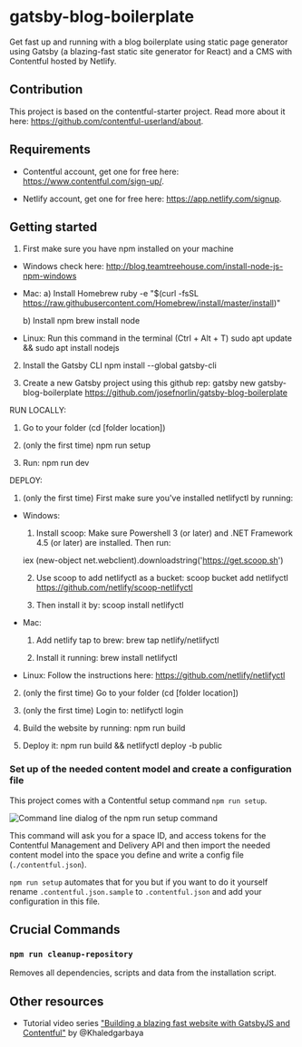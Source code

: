 # gatsby-blog-boilerplate

Get fast up and running with a blog boilerplate using static page generator using Gatsby (a blazing-fast static site generator for React) and a CMS with Contentful hosted by Netlify.
 
## Contribution

This project is based on the contentful-starter project. Read more about it here: https://github.com/contentful-userland/about.

## Requirements

- Contentful account, get one for free here: https://www.contentful.com/sign-up/.

- Netlify account, get one for free here: https://app.netlify.com/signup.

## Getting started

1) First make sure you have npm installed on your machine
- Windows check here: http://blog.teamtreehouse.com/install-node-js-npm-windows
- Mac:
    a) Install Homebrew
    ruby -e "$(curl -fsSL https://raw.githubusercontent.com/Homebrew/install/master/install)"

    b) Install npm
    brew install node
- Linux: 
    Run this command in the terminal (Ctrl + Alt + T)
    sudo apt update && sudo apt install nodejs

2) Install the Gatsby CLI
npm install --global gatsby-cli

3) Create a new Gatsby project using this github rep:
gatsby new gatsby-blog-boilerplate https://github.com/josefnorlin/gatsby-blog-boilerplate


RUN LOCALLY:
1) Go to your folder (cd [folder location])

2) (only the first time) npm run setup

3) Run: npm run dev


DEPLOY:
1) (only the first time) First make sure you've installed netlifyctl by running:
- Windows:
    1) Install scoop:
    Make sure Powershell 3 (or later) and .NET Framework 4.5 (or later) are installed. Then run:
    
    iex (new-object net.webclient).downloadstring('https://get.scoop.sh')

    2) Use scoop to add netlifyctl as a bucket:
    scoop bucket add netlifyctl https://github.com/netlify/scoop-netlifyctl
    
    3) Then install it by:
    scoop install netlifyctl

- Mac:
    1) Add netlify tap to brew:
        brew tap netlify/netlifyctl
    
    2) Install it running:
    brew install netlifyctl

- Linux:
    Follow the instructions here: https://github.com/netlify/netlifyctl


2) (only the first time) Go to your folder (cd [folder location])

4) (only the first time) Login to:
netlifyctl login

3) Build the website by running:
npm run build

5) Deploy it:
npm run build && netlifyctl deploy -b public


### Set up of the needed content model and create a configuration file

This project comes with a Contentful setup command `npm run setup`.

![Command line dialog of the npm run setup command](https://rawgit.com/contentful-userland/gatsby-contentful-starter/master/setup.jpg "Command line dialog of the npm run setup command")

This command will ask you for a space ID, and access tokens for the Contentful Management and Delivery API and then import the needed content model into the space you define and write a config file (`./contentful.json`).

`npm run setup` automates that for you but if you want to do it yourself rename `.contentful.json.sample` to `.contentful.json` and add your configuration in this file.

## Crucial Commands

### `npm run cleanup-repository`

Removes all dependencies, scripts and data from the installation script.

## Other resources

- Tutorial video series ["Building a blazing fast website with GatsbyJS and Contentful"](https://www.youtube.com/watch?v=Ek4o40w1tH4&list=PL8KiuH6vpACV-F7jXribe4YveGBhBeG9A) by @Khaledgarbaya
